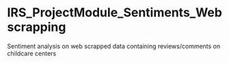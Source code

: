 # IRS_ProjectModule_Sentiments_Webscrapping
Sentiment analysis on web scrapped data containing reviews/comments on childcare centers
